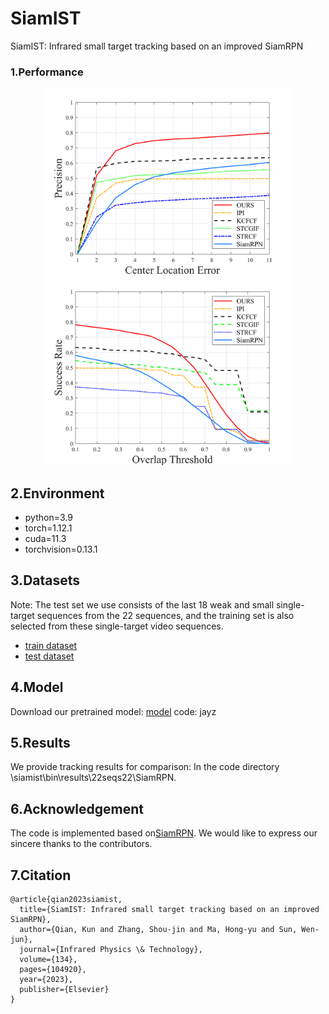 # SiamIST
SiamIST: Infrared small target tracking based on an improved SiamRPN
### 1.Performance
<div align=center><img width="400" height="300" src="https://github.com/JayChou-z/image_container/blob/main/Precision.png"/><img width="400" height="300" src="https://github.com/JayChou-z/image_container/blob/main/success.png"/></div>


## 2.Environment
- python=3.9  
- torch=1.12.1  
- cuda=11.3  
- torchvision=0.13.1


## 3.Datasets

Note: The test set we use consists of the last 18 weak and small single-target sequences from the 22 sequences, and the training set is also selected from these single-target video sequences.
* [train dataset](https://www.scidb.cn/en/detail?dataSetId=808025946870251520&version=V2)
* [test dataset](https://www.scidb.cn/en/detail?dataSetId=720626420933459968&version=V1)
## 4.Model
Download our pretrained model:
[model](https://pan.baidu.com/s/1WDNzGo_Zo4mlZqzjwUsW7A?pwd=jayz) code: jayz

## 5.Results
We provide tracking results for comparison: In the code directory \siamist\bin\results\22seqs22\SiamRPN.

## 6.Acknowledgement
The code is implemented based on[SiamRPN](https://github.com/HonglinChu/SiamTrackers/tree/master/SiamRPN/SiamRPN). We would like to express our sincere thanks to the contributors.

## 7.Citation
```
@article{qian2023siamist,
  title={SiamIST: Infrared small target tracking based on an improved SiamRPN},
  author={Qian, Kun and Zhang, Shou-jin and Ma, Hong-yu and Sun, Wen-jun},
  journal={Infrared Physics \& Technology},
  volume={134},
  pages={104920},
  year={2023},
  publisher={Elsevier}
}
```
